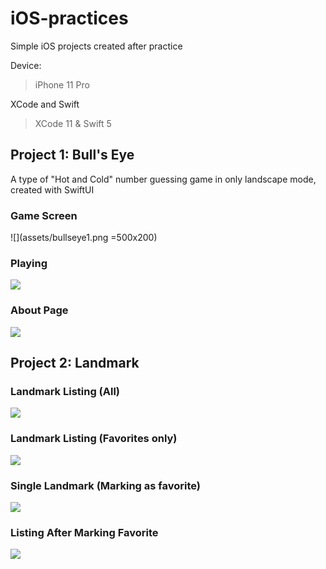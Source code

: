 # iOS-practices

Simple iOS projects created after practice

Device:

> iPhone 11 Pro

XCode and Swift

> XCode 11 & Swift 5

## Project 1: Bull's Eye

A type of "Hot and Cold" number guessing game in only landscape mode, created with SwiftUI

### Game Screen

![](assets/bullseye1.png =500x200)

### Playing

![](assets/bullseye2.png)

### About Page

![](assets/bullseye3.png)

## Project 2: Landmark

### Landmark Listing (All)

![](assets/landmark1.png)

### Landmark Listing (Favorites only)

![](assets/landmark2.png)

### Single Landmark (Marking as favorite)

![](assets/landmark3.png)

### Listing After Marking Favorite

![](assets/landmark4.png)
